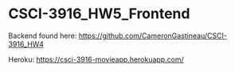 # CSCI-3916_HW5_Frontend

Backend found here: https://github.com/CameronGastineau/CSCI-3916_HW4

Heroku: https://csci-3916-movieapp.herokuapp.com/
